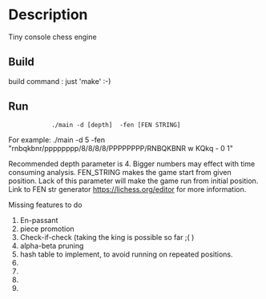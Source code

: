 # Description
Tiny console chess engine

## Build 
build command :
                just 'make' :-)

## Run 
                ./main -d [depth]  -fen [FEN STRING]
                
For example:
                ./main -d 5 -fen "rnbqkbnr/pppppppp/8/8/8/8/PPPPPPPP/RNBQKBNR w KQkq - 0 1"
               
Recommended depth parameter is 4. Bigger numbers may effect with time consuming analysis.
FEN_STRING makes the game start from given position. Lack of this parameter will make the game run from initial position.
Link to FEN str generator https://lichess.org/editor for more information.


Missing features to do 
1. En-passant
2. piece promotion
3. Check-if-check (taking the king is possible so far ;( )
4. alpha-beta pruning
5. hash table to implement, to avoid running on repeated positions.
6.
7.
8.
9.

